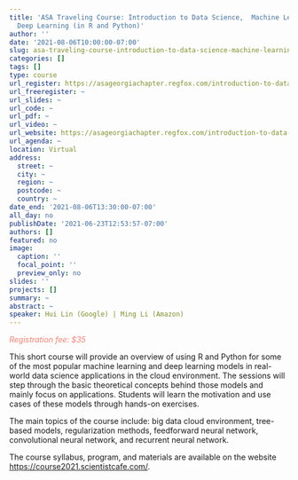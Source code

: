 ```yaml
---
title: 'ASA Traveling Course: Introduction to Data Science,  Machine Learning and
  Deep Learning (in R and Python)'
author: ''
date: '2021-08-06T10:00:00-07:00'
slug: asa-traveling-course-introduction-to-data-science-machine-learning-and-deep-learning-in-r-and-python
categories: []
tags: []
type: course
url_register: https://asageorgiachapter.regfox.com/introduction-to-data-science-machine-learning-and-deep-learning#registrants
url_freeregister: ~
url_slides: ~
url_code: ~
url_pdf: ~
url_video: ~
url_website: https://asageorgiachapter.regfox.com/introduction-to-data-science-machine-learning-and-deep-learning
url_agenda: ~
location: Virtual
address:
  street: ~
  city: ~
  region: ~
  postcode: ~
  country: ~
date_end: '2021-08-06T13:30:00-07:00'
all_day: no
publishDate: '2021-06-23T12:53:57-07:00'
authors: []
featured: no
image:
  caption: ''
  focal_point: ''
  preview_only: no
slides: ''
projects: []
summary: ~
abstract: ~
speaker: Hui Lin (Google) | Ming Li (Amazon)
---
```

<span style="color: salmon;">*Registration fee: $35*</span>
<!--more-->
This short course will provide an overview of using R and Python for some of the most popular machine learning and deep learning models in real-world data science applications in the cloud environment. The sessions will step through the basic theoretical concepts behind those models and mainly focus on applications. Students will learn the motivation and use cases of these models through hands-on exercises.   

The main topics of the course include: big data cloud environment, tree-based models, regularization methods, feedforward neural network, convolutional neural network, and recurrent neural network.  

The course syllabus, program, and materials are available on the website https://course2021.scientistcafe.com/.